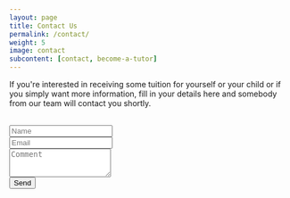 ```yaml
---
layout: page
title: Contact Us
permalink: /contact/
weight: 5
image: contact
subcontent: [contact, become-a-tutor]
---
```


If you're interested in receiving some tuition for yourself or your child or if you simply want more information, fill in your details here and somebody from our team will contact you shortly.

<form action="//formspree.io/{{ site.email }}" method="POST">
  <br />
  <div class="form-group">
    <input type="text" class="form-control" id="name" placeholder="Name" name="name" required>
  </div>
  <div class="form-group">
    <input type="email" class="form-control" id="email" placeholder="Email" name="_replyto" required>
  </div>
  <div class="form-group">
    <textarea class="form-control" rows="3" placeholder="Comment" name="body" required></textarea>
  </div>
  <input type="hidden" name="_subject" value="General Enquiry" />
  <input type="text" name="_gotcha" style="display:none" />
  <button type="submit" class="btn btn-primary">Send</button>
</form>
